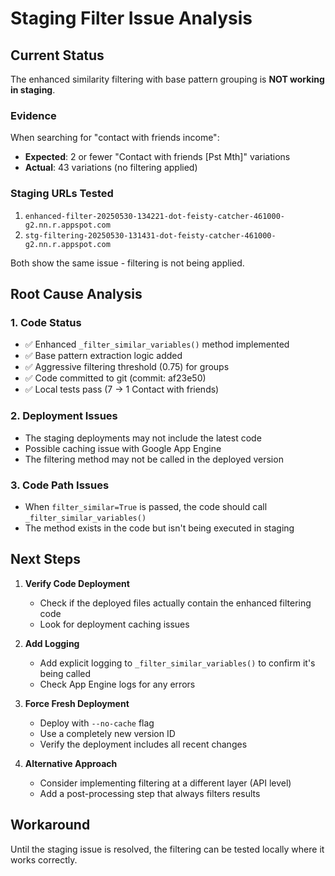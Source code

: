 # Staging Filter Issue Analysis

## Current Status

The enhanced similarity filtering with base pattern grouping is **NOT working in staging**.

### Evidence

When searching for "contact with friends income":
- **Expected**: 2 or fewer "Contact with friends [Pst Mth]" variations
- **Actual**: 43 variations (no filtering applied)

### Staging URLs Tested
1. `enhanced-filter-20250530-134221-dot-feisty-catcher-461000-g2.nn.r.appspot.com`
2. `stg-filtering-20250530-131431-dot-feisty-catcher-461000-g2.nn.r.appspot.com`

Both show the same issue - filtering is not being applied.

## Root Cause Analysis

### 1. Code Status
- ✅ Enhanced `_filter_similar_variables()` method implemented
- ✅ Base pattern extraction logic added
- ✅ Aggressive filtering threshold (0.75) for groups
- ✅ Code committed to git (commit: af23e50)
- ✅ Local tests pass (7 → 1 Contact with friends)

### 2. Deployment Issues
- The staging deployments may not include the latest code
- Possible caching issue with Google App Engine
- The filtering method may not be called in the deployed version

### 3. Code Path Issues
- When `filter_similar=True` is passed, the code should call `_filter_similar_variables()`
- The method exists in the code but isn't being executed in staging

## Next Steps

1. **Verify Code Deployment**
   - Check if the deployed files actually contain the enhanced filtering code
   - Look for deployment caching issues

2. **Add Logging**
   - Add explicit logging to `_filter_similar_variables()` to confirm it's being called
   - Check App Engine logs for any errors

3. **Force Fresh Deployment**
   - Deploy with `--no-cache` flag
   - Use a completely new version ID
   - Verify the deployment includes all recent changes

4. **Alternative Approach**
   - Consider implementing filtering at a different layer (API level)
   - Add a post-processing step that always filters results

## Workaround

Until the staging issue is resolved, the filtering can be tested locally where it works correctly.